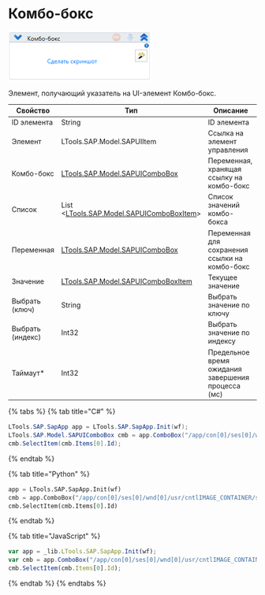 # Комбо-бокс

![](<../../../.gitbook/assets/image (430).png>)

Элемент, получающий указатель на UI-элемент Комбо-бокс.

| Свойство         | Тип                                                                         | Описание                                           |
| ---------------- | --------------------------------------------------------------------------- | -------------------------------------------------- |
| ID элемента      | String                                                                      | ID элемента                                        |
| Элемент          | LTools.SAP.Model.SAPUIItem                                                  | Ссылка на элемент управления                       |
| Комбо-бокс       | [LTools.SAP.Model.SAPUIComboBox](datatypes/sapuicombobox.md)                | Переменная, хранящая ссылку на комбо-бокс          |
| Список           | List <[LTools.SAP.Model.SAPUIComboBoxItem](datatypes/sapuicomboboxitem.md)> | Список значений комбо-бокса                        |
| Переменная       | [LTools.SAP.Model.SAPUIComboBox](datatypes/sapuicombobox.md)                | Переменная для сохранения ссылки на комбо-бокс     |
| Значение         | [LTools.SAP.Model.SAPUIComboBoxItem](datatypes/sapuicomboboxitem.md)        | Текущее значение                                   |
| Выбрать (ключ)   | String                                                                      | Выбрать значение по ключу                          |
| Выбрать (индекс) | Int32                                                                       | Выбрать значение по индексу                        |
| Таймаут\*        | Int32                                                                       | Предельное время ожидания завершения процесса (мс) |

{% tabs %}
{% tab title="C#" %}
```csharp
LTools.SAP.SapApp app = LTools.SAP.SapApp.Init(wf);
LTools.SAP.Model.SAPUIComboBox cmb = app.ComboBox("/app/con[0]/ses[0]/wnd[0]/usr/cntlIMAGE_CONTAINER/shellcont/shell/shellcont[0]/shell");
cmb.SelectItem(cmb.Items[0].Id);
```
{% endtab %}

{% tab title="Python" %}
```python
app = LTools.SAP.SapApp.Init(wf)
cmb = app.ComboBox("/app/con[0]/ses[0]/wnd[0]/usr/cntlIMAGE_CONTAINER/shellcont/shell/shellcont[0]/shell")
cmb.SelectItem(cmb.Items[0].Id)
```
{% endtab %}

{% tab title="JavaScript" %}
```javascript
var app = _lib.LTools.SAP.SapApp.Init(wf);		
var cmb = app.ComboBox("/app/con[0]/ses[0]/wnd[0]/usr/cntlIMAGE_CONTAINER/shellcont/shell/shellcont[0]/shell");
cmb.SelectItem(cmb.Items[0].Id);
```
{% endtab %}
{% endtabs %}

